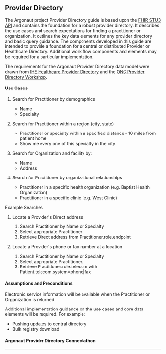 ## Provider Directory


The Argonaut project Provider Directory guide is based upon the [FHIR STU3 API](http://build.fhir.org) and contains the foundation for a robust provider directory. It describes the use cases and search expectations for finding a practitioner or organization. It outlines the key data elements for any provider directory and basic query guidance. The components developed in this guide are intended to provide a foundation for a central or distributed Provider or Healthcare Directory. Additional work flow components and elements may be required for a particular implementation.

The requirements for the Argonaut Provider Directory data model were drawn from [IHE Healthcare Provider Directory] and the [ONC Provider Directory Workshop].


#### Use Cases


1.  Search for Practitioner by demographics
    -   Name
    -   Specialty

2.  Search for Practitioner within a region (city, state)
    -   Practitioner or specialty within a specified distance - 10 miles from patient home
    -   Show me every one of this specialty in the city

3.  Search for Organization and facility by:
    -   Name
    -   Address

4.  Search for Practitioner by organizational relationships
    -   Practitioner in a specific health organization (e.g. Baptist Health Organization)
    -   Practitioner in a specific clinic (e.g. West Clinic)

Example Searches

1.  Locate a Provider's Direct address
    1.  Search Practitioner by Name or Specialty
    2.  Select appropriate Practitioner
    3.  Retrieve Direct address from Practitioner.role.endpoint

2.  Locate a Provider's phone or fax number at a location
    1.  Search Practitioner by Name or Specialty
    2.  Select appropriate Practitioner.
    3.  Retrieve Practitioner.role.telecom with Patient.telecom.system=phone|fax

#### Assumptions and Preconditions

Electronic service information will be available when the Practitioner or Organization is returned

Additional implementation guidance on the use cases and core data elements will be required. For example:

-   Pushing updates to central directory
-   Bulk registry download



#### Argonaut Provider Directory Connectathon

------------------------------------------------------------------------

  [IHE Healthcare Provider Directory]: http://ihe.net/uploadedFiles/Documents/ITI/IHE_ITI_Suppl_HPD.pdf
  [ONC Provider Directory Workshop]: https://confluence.oncprojectracking.org/display/PDW/Workshop+Documents
